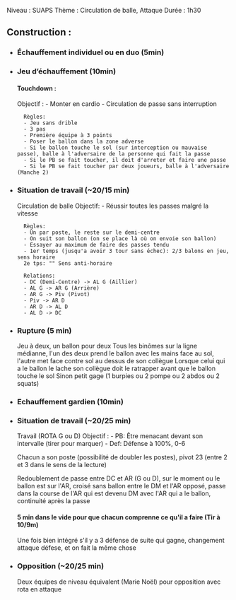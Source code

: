 Niveau : SUAPS
Thème : Circulation de balle, Attaque
Durée : 1h30

## Construction :
- ### Échauffement individuel ou en duo (5min)

- ### Jeu d’échauffement (10min)
	#### Touchdown :
	Objectif :
		- Monter en cardio
		- Circulation de passe sans interruption
	<br>

		Règles: 
		- Jeu sans drible
		- 3 pas
		- Première équipe à 3 points
		- Poser le ballon dans la zone adverse
		- Si le ballon touche le sol (sur interception ou mauvaise passe), balle à l'adversaire de la personne qui fait la passe
		- Si le PB se fait toucher, il doit d'arreter et faire une passe
		- Si le PB se fait toucher par deux joueurs, balle à l'adversaire (Manche 2)

- ### Situation de travail (~20/15 min)
	Circulation de balle
	Objectif:
		- Réussir toutes les passes malgré la vitesse
	<br>

		Règles: 
		- Un par poste, le reste sur le demi-centre
		- On suit son ballon (on se place là où on envoie son ballon)
		- Essayer au maximum de faire des passes tendu
		- 1er temps (jusqu'a avoir 3 tour sans échec): 2/3 balons en jeu, sens horaire
		2e tps: "" Sens anti-horaire

		Relations:
		- DC (Demi-Centre) -> AL G (Aillier)
		- AL G -> AR G (Arrière)
		- AR G -> Piv (Pivot)
		- Piv -> AR D
		- AR D -> AL D
		- AL D -> DC

- ### Rupture (5 min)
	Jeu à deux, un ballon pour deux
	Tous les binômes sur la ligne médianne, l'un des deux prend le ballon avec les mains face au sol, l'autre met face contre sol au dessus de son collègue
	Lorsque celui qui a le ballon le lache son collègue doit le ratrapper avant que le ballon touche le sol 
	Sinon petit gage (1 burpies ou 2 pompe ou 2 abdos ou 2 squats)

- ### Echauffement gardien (10min)

- ### Situation de travail (~20/25 min)
	Travail (ROTA G ou D)
	Objectif :
		- PB: Être menacant devant son intervalle (tirer pour marquer)
		- Def: Défense à 100%, 0-6
	<br> 

	Chacun a son poste (possibilité de doubler les postes), pivot 23 (entre 2 et 3 dans le sens de la lecture)
	<br>
	
	Redoublement de passe entre DC et AR (G ou D), sur le moment ou le ballon est sur l'AR, croisé sans ballon entre le DM et l'AR opposé, passe dans la course de l'AR qui est devenu DM avec l'AR qui a le ballon, continuité après la passe
	
	#### 5 min dans le vide pour que chacun comprenne ce qu'il a faire (Tir à 10/9m)

	Une fois bien intégré s'il y a 3 défense de suite qui gagne, changement attaque défese, et on fait la même chose

- ### Opposition (~20/25 min)
	Deux équipes de niveau équivalent (Marie Noël) pour opposition avec rota en attaque